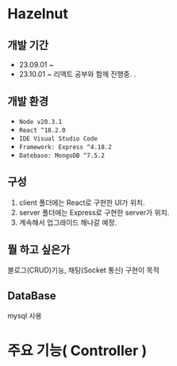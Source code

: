 # Hazelnut

## 개발 기간

- 23.09.01 ~
- 23.10.01 ~ 리액트 공부와 함께 진행중. .

## 개발 환경

- `Node v20.3.1`
- `React ^18.2.0`
- `IDE Visual Studio Code`
- `Framework: Express ^4.18.2`
- `Datebase: MongoDB ^7.5.2`

## 구성

1. client 폴더에는 React로 구현한 UI가 위치.
2. server 폴더에는 Express로 구현한 server가 위치.
3. 계속해서 업그래이드 해나갈 예정.

## 뭘 하고 싶은가

블로그(CRUD)기능, 채팅(Socket 통신) 구현이 목적

## DataBase

mysql 사용

# 주요 기능( Controller )
